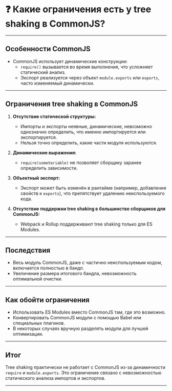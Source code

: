 # ❓ Какие ограничения есть у tree shaking в CommonJS?

---

## Особенности CommonJS

- CommonJS использует динамические конструкции:  
  - `require()` вызывается во время выполнения, что усложняет статический анализ.  
  - Экспорт реализуется через объект `module.exports` или `exports`, часто изменяемый динамически.

---

## Ограничения tree shaking в CommonJS

1. **Отсутствие статической структуры:**  
   - Импорты и экспорты неявные, динамические, невозможно однозначно определить, что именно импортируется или экспортируется.  
   - Нельзя точно определить, какие части модуля используются.

2. **Динамические выражения:**  
   - `require(someVariable)` не позволяет сборщику заранее определить зависимости.

3. **Объектный экспорт:**  
   - Экспорт может быть изменён в рантайме (например, добавление свойств к `exports`), что препятствует удалению неиспользуемого кода.

4. **Отсутствие поддержки tree shaking в большинстве сборщиков для CommonJS:**  
   - Webpack и Rollup поддерживают tree shaking только для ES Modules.

---

## Последствия

- Весь модуль CommonJS, даже с частично неиспользуемым кодом, включается полностью в бандл.  
- Увеличение размера итогового бандла, невозможность оптимальной очистки.

---

## Как обойти ограничения

- Использовать ES Modules вместо CommonJS там, где это возможно.  
- Конвертировать CommonJS модули с помощью Babel или специальных плагинов.  
- В некоторых случаях вручную разделять модули для лучшей оптимизации.

---

## Итог

Tree shaking практически не работает с CommonJS из-за динамичности `require` и `module.exports`. Это ограничение связано с невозможностью статического анализа импортов и экспортов.

---

